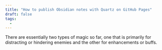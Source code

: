 ```yaml
---
title: "How to publish Obsidian notes with Quartz on GitHub Pages"
draft: false
tags:
  - 
---
```

There are essentially two types of magic so far, one that is primarily for distracting or hindering enemies and the other for enhancements or buffs.
